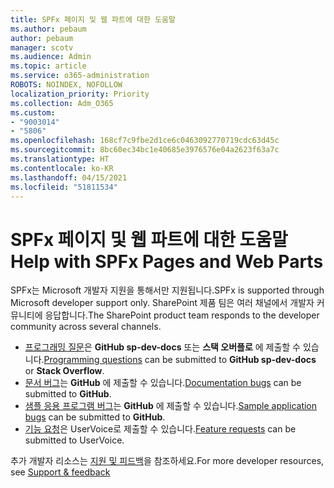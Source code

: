 ```yaml
---
title: SPFx 페이지 및 웹 파트에 대한 도움말
ms.author: pebaum
author: pebaum
manager: scotv
ms.audience: Admin
ms.topic: article
ms.service: o365-administration
ROBOTS: NOINDEX, NOFOLLOW
localization_priority: Priority
ms.collection: Adm_O365
ms.custom:
- "9003014"
- "5806"
ms.openlocfilehash: 168cf7c9fbe2d1ce6c0463092770719cdc63d45c
ms.sourcegitcommit: 8bc60ec34bc1e40685e3976576e04a2623f63a7c
ms.translationtype: HT
ms.contentlocale: ko-KR
ms.lasthandoff: 04/15/2021
ms.locfileid: "51811534"
---
```

# <a name="help-with-spfx-pages-and-web-parts"></a><span data-ttu-id="b7e0e-102">SPFx 페이지 및 웹 파트에 대한 도움말</span><span class="sxs-lookup"><span data-stu-id="b7e0e-102">Help with SPFx Pages and Web Parts</span></span>

<span data-ttu-id="b7e0e-103">SPFx는 Microsoft 개발자 지원을 통해서만 지원됩니다.</span><span class="sxs-lookup"><span data-stu-id="b7e0e-103">SPFx is supported through Microsoft developer support only.</span></span> <span data-ttu-id="b7e0e-104">SharePoint 제품 팀은 여러 채널에서 개발자 커뮤니티에 응답합니다.</span><span class="sxs-lookup"><span data-stu-id="b7e0e-104">The SharePoint product team responds to the developer community across several channels.</span></span>

- <span data-ttu-id="b7e0e-105">[프로그래밍 질문](https://docs.microsoft.com/sharepoint/dev/support-feedback#programming-questions)은 **GitHub sp-dev-docs** 또는 **스택 오버플로** 에 제출할 수 있습니다.</span><span class="sxs-lookup"><span data-stu-id="b7e0e-105">[Programming questions](https://docs.microsoft.com/sharepoint/dev/support-feedback#programming-questions)  can be submitted to  **GitHub sp-dev-docs**  or  **Stack Overflow**.</span></span>
- <span data-ttu-id="b7e0e-106">[문서 버그](https://docs.microsoft.com/sharepoint/dev/support-feedback#documentation-bugs)는 **GitHub** 에 제출할 수 있습니다.</span><span class="sxs-lookup"><span data-stu-id="b7e0e-106">[Documentation bugs](https://docs.microsoft.com/sharepoint/dev/support-feedback#documentation-bugs)  can be submitted to **GitHub**.</span></span>
- <span data-ttu-id="b7e0e-107">[샘플 응용 프로그램 버그](https://docs.microsoft.com/sharepoint/dev/support-feedback#sample-application-bugs)는 **GitHub** 에 제출할 수 있습니다.</span><span class="sxs-lookup"><span data-stu-id="b7e0e-107">[Sample application bugs](https://docs.microsoft.com/sharepoint/dev/support-feedback#sample-application-bugs)  can be submitted to  **GitHub**.</span></span>
- <span data-ttu-id="b7e0e-108">[기능 요청](https://docs.microsoft.com/sharepoint/dev/support-feedback#feature-requests)은 UserVoice로 제출할 수 있습니다.</span><span class="sxs-lookup"><span data-stu-id="b7e0e-108">[Feature requests](https://docs.microsoft.com/sharepoint/dev/support-feedback#feature-requests)  can be submitted to UserVoice.</span></span>

<span data-ttu-id="b7e0e-109">추가 개발자 리소스는 [지원 및 피드백](https://docs.microsoft.com/sharepoint/dev/support-feedback)을 참조하세요.</span><span class="sxs-lookup"><span data-stu-id="b7e0e-109">For more developer resources, see  [Support & feedback](https://docs.microsoft.com/sharepoint/dev/support-feedback)</span></span>